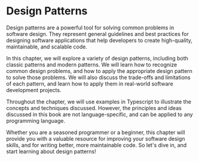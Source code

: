 # Design Patterns

Design patterns are a powerful tool for solving common problems in software design. They represent general guidelines and best practices for designing software applications that help developers to create high-quality, maintainable, and scalable code.

In this chapter, we will explore a variety of design patterns, including both classic patterns and modern patterns. We will learn how to recognize common design problems, and how to apply the appropriate design pattern to solve those problems. We will also discuss the trade-offs and limitations of each pattern, and learn how to apply them in real-world software development projects.

Throughout the chapter, we will use examples in Typescript to illustrate the concepts and techniques discussed. However, the principles and ideas discussed in this book are not language-specific, and can be applied to any programming language.

Whether you are a seasoned programmer or a beginner, this chapter will provide you with a valuable resource for improving your software design skills, and for writing better, more maintainable code. So let's dive in, and start learning about design patterns!
